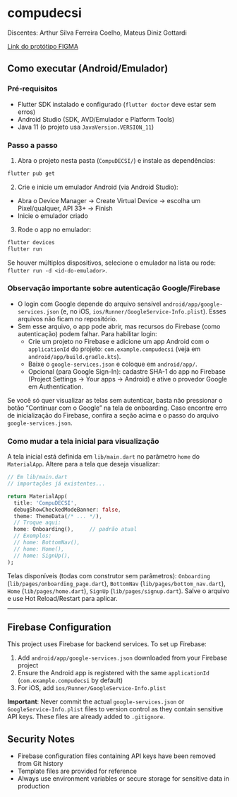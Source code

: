 # compudecsi

Discentes: Arthur Silva Ferreira Coelho, Mateus Diniz Gottardi

[Link do protótipo FIGMA](https://www.figma.com/design/VrL7db0UBdOPjbiu1UHzX2/CompuDECSI?node-id=0-1&t=F3a37Z8v0MHwGlHG-1)

## Como executar (Android/Emulador)

### Pré‑requisitos
- Flutter SDK instalado e configurado (`flutter doctor` deve estar sem erros)
- Android Studio (SDK, AVD/Emulador e Platform Tools)
- Java 11 (o projeto usa `JavaVersion.VERSION_11`)

### Passo a passo
1) Abra o projeto nesta pasta (`CompuDECSI/`) e instale as dependências:
```bash
flutter pub get
```

2) Crie e inicie um emulador Android (via Android Studio):
- Abra o Device Manager → Create Virtual Device → escolha um Pixel/qualquer, API 33+ → Finish
- Inicie o emulador criado

3) Rode o app no emulador:
```bash
flutter devices
flutter run
```
Se houver múltiplos dispositivos, selecione o emulador na lista ou rode: `flutter run -d <id-do-emulador>`.

### Observação importante sobre autenticação Google/Firebase
- O login com Google depende do arquivo sensível `android/app/google-services.json` (e, no iOS, `ios/Runner/GoogleService-Info.plist`). Esses arquivos não ficam no repositório.
- Sem esse arquivo, o app pode abrir, mas recursos do Firebase (como autenticação) podem falhar. Para habilitar login:
  - Crie um projeto no Firebase e adicione um app Android com o `applicationId` do projeto: `com.example.compudecsi` (veja em `android/app/build.gradle.kts`).
  - Baixe o `google-services.json` e coloque em `android/app/`.
  - Opcional (para Google Sign-In): cadastre SHA-1 do app no Firebase (Project Settings → Your apps → Android) e ative o provedor Google em Authentication.

Se você só quer visualizar as telas sem autenticar, basta não pressionar o botão “Continuar com o Google” na tela de onboarding. Caso encontre erro de inicialização do Firebase, confira a seção acima e o passo do arquivo `google-services.json`.

### Como mudar a tela inicial para visualização
A tela inicial está definida em `lib/main.dart` no parâmetro `home` do `MaterialApp`. Altere para a tela que deseja visualizar:
```dart
// Em lib/main.dart
// importações já existentes...

return MaterialApp(
  title: 'CompuDECSI',
  debugShowCheckedModeBanner: false,
  theme: ThemeData(/* ... */),
  // Troque aqui:
  home: Onboarding(),     // padrão atual
  // Exemplos:
  // home: BottomNav(),
  // home: Home(),
  // home: SignUp(),
);
```
Telas disponíveis (todas com construtor sem parâmetros): `Onboarding` (`lib/pages/onboarding_page.dart`), `BottomNav` (`lib/pages/bottom_nav.dart`), `Home` (`lib/pages/home.dart`), `SignUp` (`lib/pages/signup.dart`). Salve o arquivo e use Hot Reload/Restart para aplicar.

---

## Firebase Configuration

This project uses Firebase for backend services. To set up Firebase:

1. Add `android/app/google-services.json` downloaded from your Firebase project
2. Ensure the Android app is registered with the same `applicationId` (`com.example.compudecsi` by default)
3. For iOS, add `ios/Runner/GoogleService-Info.plist`

**Important**: Never commit the actual `google-services.json` or `GoogleService-Info.plist` files to version control as they contain sensitive API keys. These files are already added to `.gitignore`.

## Security Notes

- Firebase configuration files containing API keys have been removed from Git history
- Template files are provided for reference
- Always use environment variables or secure storage for sensitive data in production
